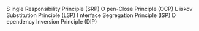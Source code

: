 S ingle Responsibility Principle (SRP)
O pen-Close Principle (OCP)
L iskov Substitution Principle (LSP)
I nterface Segregation Principle (ISP)
D ependency Inversion Principle (DIP)
